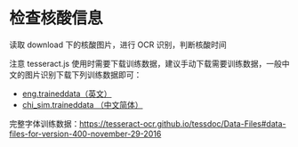 # 检查核酸信息

读取 download 下的核酸图片，进行 OCR 识别，判断核酸时间

注意 tesseract.js 使用时需要下载训练数据，建议手动下载需要训练数据，一般中文的图片识别下载下列训练数据即可：

- [eng.traineddata（英文）](https://github.com/tesseract-ocr/tessdata/raw/4.00/eng.traineddata)
- [ chi_sim.traineddata （中文简体）](https://github.com/tesseract-ocr/tessdata/raw/4.00/chi_sim.traineddata)


完整字体训练数据：https://tesseract-ocr.github.io/tessdoc/Data-Files#data-files-for-version-400-november-29-2016